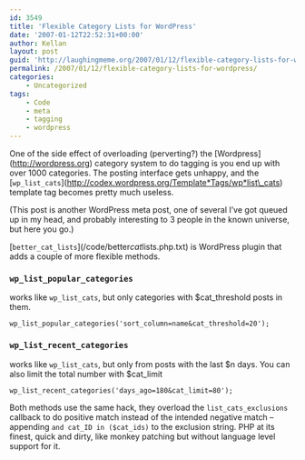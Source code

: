 ```yaml
---
id: 3549
title: 'Flexible Category Lists for WordPress'
date: '2007-01-12T22:52:31+00:00'
author: Kellan
layout: post
guid: 'http://laughingmeme.org/2007/01/12/flexible-category-lists-for-wordpress/'
permalink: /2007/01/12/flexible-category-lists-for-wordpress/
categories:
    - Uncategorized
tags:
    - Code
    - meta
    - tagging
    - wordpress
---
```


One of the side effect of overloading (perverting?) the \[Wordpress\](http://wordpress.org) category system to do tagging is you end up with over 1000 categories. The posting interface gets unhappy, and the \[`wp_list_cats`\](http://codex.wordpress.org/Template*Tags/wp*list\_cats) template tag becomes pretty much useless.

(This post is another WordPress meta post, one of several I’ve got queued up in my head, and probably interesting to 3 people in the known universe, but here you go.)

\[`better_cat_lists`\](/code/better*cat*lists.php.txt) is WordPress plugin that adds a couple of more flexible methods.

### `wp_list_popular_categories`

works like `wp_list_cats`, but only categories with $cat\_threshold posts in them.

```
wp_list_popular_categories('sort_column=name&cat_threshold=20');

```

### `wp_list_recent_categories`

works like `wp_list_cats`, but only from posts with the last $n days. You can also limit the total number with $cat\_limit

```
wp_list_recent_categories('days_ago=180&cat_limit=80');

```

Both methods use the same hack, they overload the `list_cats_exclusions` callback to do positive match instead of the intended negative match – appending `and cat_ID in ($cat_ids)` to the exclusion string. PHP at its finest, quick and dirty, like monkey patching but without language level support for it.